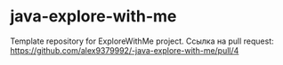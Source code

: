 # java-explore-with-me
Template repository for ExploreWithMe project. Ссылка на pull request: https://github.com/alex9379992/-java-explore-with-me/pull/4

